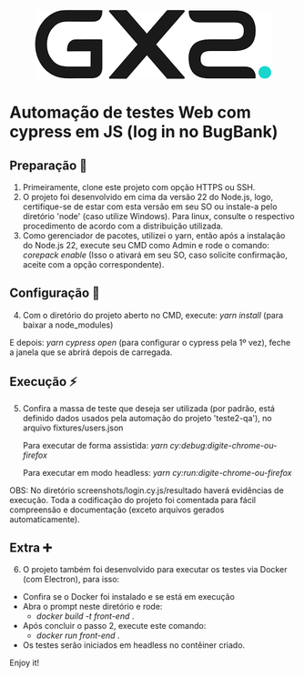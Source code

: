 <p align="center">
  <img src="./.github/logo.png" alt="poster">
</p>

# Automação de testes Web com cypress em JS (log in no BugBank)

## Preparação 📍
1. Primeiramente, clone este projeto com opção HTTPS ou SSH.
2. O projeto foi desenvolvido em cima da versão 22 do Node.js, logo, certifique-se de estar com esta versão em seu SO ou instale-a pelo diretório 'node' (caso utilize Windows). Para linux, consulte o respectivo procedimento de acordo com a distribuição utilizada.
3. Como gerenciador de pacotes, utilizei o yarn, então após a instalação do Node.js 22, execute seu CMD como Admin e rode o comando: _corepack enable_ 
 (Isso o ativará em seu SO, caso solicite confirmação, aceite com a opção correspondente).

## Configuração 🏁
4. Com o diretório do projeto aberto no CMD, execute: _yarn install_ (para baixar a node_modules) 

 E depois: _yarn cypress open_ (para configurar o cypress pela 1º vez), feche a janela que se abrirá depois de carregada.

## Execução ⚡
5. Confira a massa de teste que deseja ser utilizada (por padrão, está definido dados usados pela automação do projeto 'teste2-qa'), no arquivo fixtures/users.json 

   Para executar de forma assistida: _yarn cy:debug:digite-chrome-ou-firefox_
   
   Para executar em modo headless: _yarn cy:run:digite-chrome-ou-firefox_

OBS: No diretório screenshots/login.cy.js/resultado haverá evidências de execução. Toda a codificação do projeto foi comentada para fácil compreensão e documentação (exceto arquivos gerados automaticamente). 

## Extra ➕
6. O projeto também foi desenvolvido para executar os testes via Docker (com Electron), para isso:

* Confira se o Docker foi instalado e se está em execução
* Abra o prompt neste diretório e rode:
   - _docker build -t front-end_ .
* Após concluir o passo 2, execute este comando:
   - _docker run front-end_ .
* Os testes serão iniciados em headless no contêiner criado.


Enjoy it!